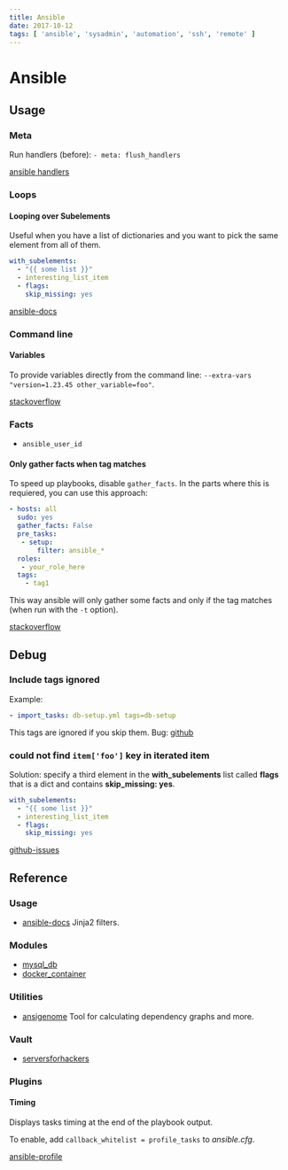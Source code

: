 ```yaml
---
title: Ansible
date: 2017-10-12
tags: [ 'ansible', 'sysadmin', 'automation', 'ssh', 'remote' ]
---
```


# Ansible

## Usage

### Meta

Run handlers (before): `- meta: flush_handlers`

[ansible handlers](http://docs.ansible.com/ansible/playbooks_intro.html#handlers-running-operations-on-change)

### Loops

#### Looping over Subelements

Useful when you have a list of dictionaries and you want to pick the same
element from all of them.

```yaml
with_subelements:
  - "{{ some list }}"
  - interesting_list_item
  - flags:
    skip_missing: yes
```

[ansible-docs](https://docs.ansible.com/ansible/latest/playbooks_loops.html#looping-over-subelements)

### Command line

#### Variables

To provide variables directly from the command line:
`--extra-vars "version=1.23.45 other_variable=foo"`.

[stackoverflow](https://stackoverflow.com/questions/30662069/how-can-i-pass-variable-to-ansible-playbook-in-the-command-line)

### Facts

* `ansible_user_id`

#### Only gather facts when tag matches

To speed up playbooks, disable `gather_facts`. In the parts where this is
requiered, you can use this approach:

```yaml
- hosts: all
  sudo: yes
  gather_facts: False
  pre_tasks:
   - setup:
       filter: ansible_*
  roles:
   - your_role_here
  tags:
    - tag1
```

This way ansible will only gather some facts and only if the tag matches (when
run with the `-t` option).

[stackoverflow](https://stackoverflow.com/questions/34485286/ansible-gathering-facts-with-filter-inside-a-playbook#34487639)

## Debug

### Include tags ignored

Example:

```yaml
- import_tasks: db-setup.yml tags=db-setup
```

This tags are ignored if you skip them. Bug: [github](https://github.com/ansible/ansible/issues/9862)

### could not find `item['foo']` key in iterated item

Solution: specify a third element in the **with_subelements** list called
**flags** that is a dict and contains **skip_missing: yes**.

```yaml
with_subelements:
  - "{{ some list }}"
  - interesting_list_item
  - flags:
    skip_missing: yes
```

[github-issues](https://github.com/ansible/ansible/pull/10995)

## Reference

### Usage

* [ansible-docs](https://ansible-docs.readthedocs.io/zh/stable-2.0/rst/playbooks_filters.html)
  Jinja2 filters.

### Modules

* [mysql_db](https://docs.ansible.com/ansible/latest/mysql_db_module.html)
* [docker_container](https://docs.ansible.com/ansible/latest/docker_container_module.html)

### Utilities

* [ansigenome](https://github.com/nickjj/ansigenome) Tool for calculating
   dependency graphs and more.

### Vault

* [serversforhackers](https://serversforhackers.com/c/how-ansible-vault-works)

### Plugins

#### Timing

Displays tasks timing at the end of the playbook output.

To enable, add `callback_whitelist = profile_tasks` to *ansible.cfg*.

[ansible-profile](https://github.com/jlafon/ansible-profile)
